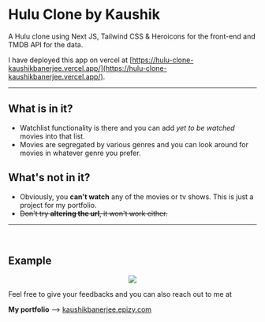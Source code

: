 # Hulu Clone by Kaushik

A Hulu clone using Next JS, Tailwind CSS & Heroicons for the front-end and TMDB API for the data.
<br>

I have deployed this app on vercel at [https://hulu-clone-kaushikbanerjee.vercel.app/](https://hulu-clone-kaushikbanerjee.vercel.app/).

---

## What is in it?

- Watchlist functionality is there and you can add *yet to be watched* movies into that list.
- Movies are segregated by various genres and you can look around for movies in whatever genre you prefer.

## What's not in it? 

- Obviously, you **can't watch** any of the movies or tv shows. This is just a project for my portfolio. 
- ~~Don't try **altering the url**, it won't work either.~~

---
<br>

## Example

<p align="center">
  <img src="img/img.png" /> 
</p>

Feel free to give your feedbacks and you can also reach out to me at 

**My portfolio** --> <a href="kaushikbanerjee.epizy.com">kaushikbanerjee.epizy.com</a>
